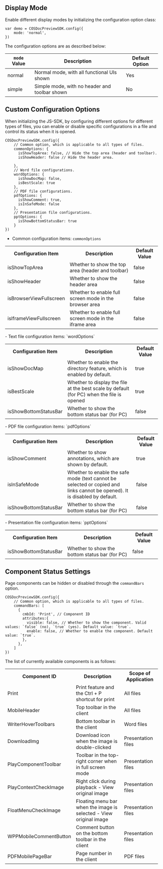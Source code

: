 
## Display Mode

Enable different display modes by initializing the configuration option class:
```plaintext
var demo = COSDocPreviewSDK.config({
    mode: 'normal', 
})
```

The configuration options are as described below:

| `mode` Value        | Description                  | Default Option                                                         | 
| ----------- | ------------------------------------------------------------ | -------------- | 
| normal | Normal mode, with all functional UIs shown | Yes | 
| simple | Simple mode, with no header and toolbar shown | No | 
 
## Custom Configuration Options

When initializing the JS-SDK, by configuring different options for different types of files, you can enable or disable specific configurations in a file and control its status when it is opened.
```plaintext
COSDocPreviewSDK.config({
    // Common option, which is applicable to all types of files.
    commonOptions: {
      isShowTopArea: false, // Hide the top area (header and toolbar).
      isShowHeader: false // Hide the header area.

    },
    // Word file configurations.
    wordOptions: {
      isShowDocMap: false,
      isBestScale: true
    },
    // PDF file configurations.
    pdfOptions: {
      isShowComment: true,
      isInSafeMode: false
    },
    // Presentation file configurations.
    pptOptions: {
      isShowBottomStatusBar: true
    }
})
```

- Common configuration items: `commonOptions`
<table>
	<tr><th>Configuration Item</th><th>Description</th><th>Default Value</th></tr>
	<tr><td>isShowTopArea</td><td>Whether to show the top area (header and toolbar)</td><td>false</td></tr>
	<tr><td>isShowHeader</td><td>Whether to show the header area</td><td>false</td></tr>
	<tr><td>isBrowserViewFullscreen</td><td>Whether to enable full screen mode in the browser area</td><td>false</td></tr>
	<tr><td>isIframeViewFullscreen</td><td>Whether to enable full screen mode in the iframe area</td><td>false</td></tr>
</table>
- Text file configuration items: `wordOptions`
<table>
	<tr><th>Configuration Item</th><th>Description</th><th>Default Value</th></tr>
	<tr><td>isShowDocMap</td><td>Whether to enable the directory feature, which is enabled by default.</td><td>true</td></tr>
	<tr><td>isBestScale</td><td>Whether to display the file at the best scale by default (for PC) when the file is opened</td><td>true</td></tr>
	<tr><td>isShowBottomStatusBar</td><td>Whether to show the bottom status bar (for PC)</td><td>false</td></tr>
</table>
- PDF file configuration items: `pdfOptions`
<table>
	<tr><th>Configuration Item</th><th>Description</th><th>Default Value</th></tr>
	<tr><td>isShowComment</td><td>Whether to show annotations, which are shown by default.</td><td>true</td></tr>
	<tr><td>isInSafeMode</td><td>Whether to enable the safe mode (text cannot be selected or copied and links cannot be opened). It is disabled by default.</td><td>false</td></tr>
	<tr><td>isShowBottomStatusBar</td><td>Whether to show the bottom status bar (for PC)</td><td>false</td></tr>
</table>
- Presentation file configuration items: `pptOptions`
<table>
	<tr><th>Configuration Item</th><th>Description</th><th>Default Value</th></tr>
	<tr><td>isShowBottomStatusBar</td><td>Whether to show the bottom status bar (for PC)</td><td>false</td></tr>
</table>


## Component Status Settings

Page components can be hidden or disabled through the `commandBars` option.

```plaintext
COSDocPreviewSDK.config({
    // Common option, which is applicable to all types of files.
    commandBars: [
      {
        cmbId: 'Print', // Component ID
        attributes:{
          visible: false, // Whether to show the component. Valid values: `false` (no), `true` (yes). Default value: `true`.
          enable: false, // Whether to enable the component. Default value: `true`.
        },
      },
    ]
})
```

The list of currently available components is as follows:

<table>
	<tr><th>Component ID</th><th>Description</th><th>Scope of Application</th></tr>
	<tr><td>Print</td><td>Print feature and the Ctrl + P shortcut for print</td><td>All files</td></tr>
	<tr><td>MobileHeader</td><td>Top toolbar in the client</td><td>All files</td></tr>
	<tr><td>WriterHoverToolbars</td><td>Bottom toolbar in the client</td><td>Word files</td></tr>
	<tr><td>DownloadImg</td><td>Download icon when the image is double-clicked</td><td>Presentation files</td></tr>
	<tr><td>PlayComponentToolbar</td><td>Toolbar in the top-right corner when in full screen mode</td><td>Presentation files</td></tr>
	<tr><td>PlayContextCheckImage</td><td>Right click during playback - View original image</td><td>Presentation files</td></tr>
	<tr><td>FloatMenuCheckImage</td><td>Floating menu bar when the image is selected - View original image</td><td>Presentation files</td></tr>
	<tr><td>WPPMobileCommentButton</td><td>Comment button on the bottom toolbar in the client</td><td>Presentation files</td></tr>
	<tr><td>PDFMobilePageBar</td><td>Page number in the client</td><td>PDF files</td></tr>
</table>
